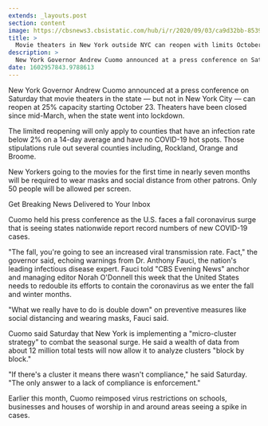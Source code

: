 ```yaml
--- 
extends: _layouts.post 
section: content 
image: https://cbsnews3.cbsistatic.com/hub/i/r/2020/09/03/ca9d32bb-8539-4507-b50a-6b2f71aae11b/thumbnail/1200x630/1ae4ef8ad905a51c942b730ef331924d/gettyimages-1227753247.jpg 
title: > 
  Movie theaters in New York outside NYC can reopen with limits October 23, Cuomo announces 
description: > 
  New York Governor Andrew Cuomo announced at a press conference on Saturday that movie theaters in the state — but not in New York City — can reopen at 25% capacity starting October 23.Theaters have been closed since mid-March, when the state went into lockdown."What we really have to do is double down" on preventive measures like social distancing and wearing masks, Fauci said.Cuomo said Saturday that New York is implementing a "micro-cluster strategy" to combat the seasonal surge.Earlier this month, Cuomo reimposed virus restrictions on schools, businesses and houses of worship in and around areas seeing a spike in cases. 
date: 1602957843.9788613 
--- 
```

New York Governor Andrew Cuomo announced at a press conference on Saturday that movie theaters in the state — but not in New York City — can reopen at 25% capacity starting October 23. Theaters have been closed since mid-March, when the state went into lockdown.

The limited reopening will only apply to counties that have an infection rate below 2% on a 14-day average and have no COVID-19 hot spots. Those stipulations rule out several counties including, Rockland, Orange and Broome.

New Yorkers going to the movies for the first time in nearly seven months will be required to wear masks and social distance from other patrons. Only 50 people will be allowed per screen.

Get Breaking News Delivered to Your Inbox

Cuomo held his press conference as the U.S. faces a fall coronavirus surge that is seeing states nationwide report record numbers of new COVID-19 cases.

"The fall, you're going to see an increased viral transmission rate. Fact," the governor said, echoing warnings from Dr. Anthony Fauci, the nation's leading infectious disease expert. Fauci told "CBS Evening News" anchor and managing editor Norah O'Donnell this week that the United States needs to redouble its efforts to contain the coronavirus as we enter the fall and winter months.

"What we really have to do is double down" on preventive measures like social distancing and wearing masks, Fauci said.

Cuomo said Saturday that New York is implementing a "micro-cluster strategy" to combat the seasonal surge. He said a wealth of data from about 12 million total tests will now allow it to analyze clusters "block by block."

"If there's a cluster it means there wasn't compliance," he said Saturday. "The only answer to a lack of compliance is enforcement."

Earlier this month, Cuomo reimposed virus restrictions on schools, businesses and houses of worship in and around areas seeing a spike in cases.